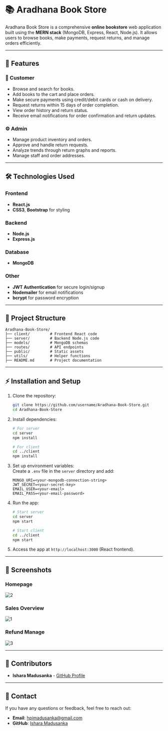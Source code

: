 # 📚 Aradhana Book Store  

Aradhana Book Store is a comprehensive **online bookstore** web application built using the **MERN stack** (MongoDB, Express, React, Node.js). It allows users to browse books, make payments, request returns, and manage orders efficiently.

---

## 🚀 Features  

### 🛒 Customer  
- Browse and search for books.  
- Add books to the cart and place orders.  
- Make secure payments using credit/debit cards or cash on delivery.  
- Request returns within 15 days of order completion.  
- View order history and return status.  
- Receive email notifications for order confirmation and return updates.

### ⚙️ Admin  
- Manage product inventory and orders.  
- Approve and handle return requests.  
- Analyze trends through return graphs and reports.  
- Manage staff and order addresses.  

---

## 🛠️ Technologies Used  
### Frontend  
- **React.js**  
- **CSS3**, **Bootstrap** for styling  

### Backend  
- **Node.js**  
- **Express.js**  

### Database  
- **MongoDB**  

### Other  
- **JWT Authentication** for secure login/signup  
- **Nodemailer** for email notifications  
- **bcrypt** for password encryption  

---

## 📂 Project Structure  
```
Aradhana-Book-Store/
├── client/         # Frontend React code  
├── server/         # Backend Node.js code  
├── models/         # MongoDB schemas  
├── routes/         # API endpoints  
├── public/         # Static assets  
├── utils/          # Helper functions  
├── README.md       # Project documentation  
```

---

## ⚡ Installation and Setup  

1. Clone the repository:  
   ```bash  
   git clone https://github.com/username/Aradhana-Book-Store.git  
   cd Aradhana-Book-Store  
   ```  

2. Install dependencies:  
   ```bash  
   # For server  
   cd server  
   npm install  

   # For client  
   cd ../client  
   npm install  
   ```  

3. Set up environment variables:  
   Create a `.env` file in the `server` directory and add:  
   ```env  
   MONGO_URI=<your-mongodb-connection-string>  
   JWT_SECRET=<your-secret-key>  
   EMAIL_USER=<your-email>  
   EMAIL_PASS=<your-email-password>  
   ```  

4. Run the app:  
   ```bash  
   # Start server  
   cd server  
   npm start  

   # Start client  
   cd ../client  
   npm start  
   ```  

5. Access the app at `http://localhost:3000` (React frontend).

---

## 📸 Screenshots  


### Homepage  
![2](https://github.com/user-attachments/assets/41b214df-f7fc-4c45-9a5d-b2c908f0ce33)

### Sales Overview   
![1](https://github.com/user-attachments/assets/6a74fc84-1baf-4993-8eb6-3579a269b0d5)

### Refund Manage
![3](https://github.com/user-attachments/assets/60acfd52-df33-4fe0-9e7c-d65c1194d523)


---

## 🤝 Contributors  

- **Ishara Madusanka** - [GitHub Profile](https://github.com/iiTzIsh)  

---

## 📧 Contact  
If you have any questions or feedback, feel free to reach out:  
- **Email**: hpimadusanka@gmail.com  
- **GitHub**: [Ishara Madusanka](https://github.com/iiTzIsh)  


